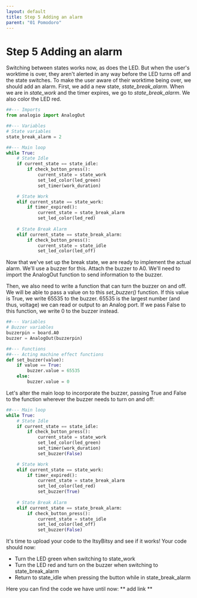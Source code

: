 ```yaml
---
layout: default
title: Step 5 Adding an alarm
parent: "01 Pomodoro"
---
```


# Step 5 Adding an alarm
Switching between states works now, as does the LED. But when the user's worktime is over, they aren't alerted in any way before the LED turns off and the state switches. To make the user aware of their worktime being over, we should add an alarm. First, we add a new state, *state_break_alarm*. When we are in *state_work* and the timer expires, we go to *state_break_alarm*. We also color the LED red.

```python
##--- Imports
from analogio import AnalogOut

##--- Variables
# State variables
state_break_alarm = 2

##--- Main loop
while True:
    # State Idle
    if current_state == state_idle:
        if check_button_press():
            current_state = state_work
            set_led_color(led_green)
            set_timer(work_duration)

    # State Work
    elif current_state == state_work:
        if timer_expired():
            current_state = state_break_alarm
            set_led_color(led_red)
    
    # State Break Alarm
    elif current_state == state_break_alarm:
        if check_button_press():
            current_state = state_idle
            set_led_color(led_off)

```

Now that we've set up the break state, we are ready to implement the actual alarm. We'll use a buzzer for this. Attach the buzzer to A0. We'll need to import the AnalogOut function to send information to the buzzer.

Then, we also need to write a function that can turn the buzzer on and off. We will be able to pass a value on to this *set_buzzer()* function. If this value is True, we write 65535 to the buzzer. 65535 is the largest number (and thus, voltage) we can read or output to an Analog port. If we pass False to this function, we write 0 to the buzzer instead.

```python
##--- Variables
# Buzzer variables
buzzerpin = board.A0
buzzer = AnalogOut(buzzerpin)

##--- Functions
##--- Acting machine effect functions
def set_buzzer(value):
    if value == True:
        buzzer.value = 65535
    else:
        buzzer.value = 0

```

Let's alter the main loop to incorporate the buzzer, passing True and False to the function wherever the buzzer needs to turn on and off:

```python
##--- Main loop
while True:
    # State Idle
    if current_state == state_idle:
        if check_button_press():
            current_state = state_work
            set_led_color(led_green)
            set_timer(work_duration)
            set_buzzer(False)

    # State Work
    elif current_state == state_work:
        if timer_expired():
            current_state = state_break_alarm
            set_led_color(led_red)
            set_buzzer(True)
    
    # State Break Alarm
    elif current_state == state_break_alarm:
        if check_button_press():
            current_state = state_idle
            set_led_color(led_off)
            set_buzzer(False)

```

It's time to upload your code to the ItsyBitsy and see if it works! Your code should now:

 - Turn the LED green when switching to state_work
 - Turn the LED red and turn on the buzzer when switching to state_break_alarm
 - Return to state_idle when pressing the button while in state_break_alarm
 
 Here you can find the code we have until now: ** add link ** 